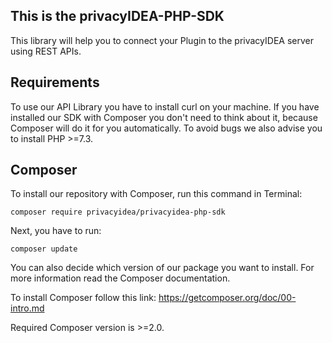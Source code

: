## This is the privacyIDEA-PHP-SDK

This library will help you to connect your Plugin to the privacyIDEA server using REST APIs.

## Requirements

To use our API Library you have to install curl on your machine. If you have installed our SDK
with Composer you don't need to think about it, because Composer will do it for you automatically.
To avoid bugs we also advise you to install PHP >=7.3.

## Composer

To install our repository with Composer, run this command in Terminal:

`composer require privacyidea/privacyidea-php-sdk`

Next, you have to run:

`composer update`

You can also decide which version of our package you want to install.
For more information read the Composer documentation.

To install Composer follow this link:
https://getcomposer.org/doc/00-intro.md

Required Composer version is >=2.0.
